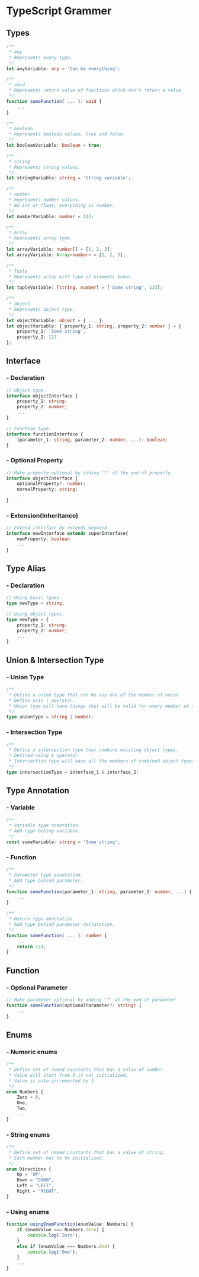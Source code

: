 TypeScript Grammer
==================

Types
-----

```typescript
/**
 * any
 * Represents every type.
 */
let anyVariable: any = 'Can be everything';

/**
 * void
 * Represents return value of functions which don’t return a value.
 */
function someFunction( ... ): void {
    ...
}
```
```typescript
/**
 * boolean
 * Represents boolean values, true and false.
 */
let booleanVariable: boolean = true;

/**
 * string
 * Represents string values.
 */
let stringVariable: string = 'String variable';

/**
 * number
 * Represents number values.
 * No int or float, everything is number.
 */
let numberVariable: number = 123;
```
```typescript
/**
 * Array
 * Represents array type.
 */
let arrayVariable: number[] = [1, 2, 3];
let arrayVariable: Array<number> = [1, 2, 3];

/**
 * Tuple
 * Represents array with type of elements known.
 */
let tupleVariable: [string, number] = ['Some string', 123];

/**
 * object
 * Represents object type.
 */
let objectVariable: object = { ... };
let objectVariable: { property_1: string, property_2: number } = {
    property_1: 'Some string',
    property_2: 123
};
```

Interface
---------

### - Declaration

```typescript
// Object type.
interface objectInterface {
    property_1: string;
    property_2: number;
    ...
}

// Function type.
interface functionInterface {
    (parameter_1: string, parameter_2: number, ...): boolean;
}
```

### - Optional Property

```typescript
// Make property optional by adding '?' at the end of property.
interface objectInterface {
    optionalProperty?: number;
    normalProperty: string;
    ...
}
```

### - Extension(Inheritance)

```typescript
// Extend interface by extends keyword.
interface newInterface extends superInterface{
    newProperty: boolean
    ...
}
```

Type Alias
----------

### - Declaration

```typescript
// Using basic types.
type newType = string;

// Using object types.
type newType = {
    property_1: string;
    property_2: number;
    ...
}
```

Union & Intersection Type
-------------------------

### - Union Type

```typescript
/**
 * Define a union type that can be any one of the member of union.
 * Define usin | operator.
 * Union type will have things that will be valid for every member of the union.
 */
type unionType = string | number;
```

### - Intersection Type

```typescript
/**
 * Define a intersection type that combine existing object types.
 * Defined using & operator.
 * Intersection type will have all the members of combined object types.
 */
type intersectionType = interface_1 & interface_2;
```

Type Annotation
---------------

### - Variable

```typescript
/**
 * Variable type annotation.
 * Add type behing variable.
 */
const someVariable: string = 'Some string';
```

### - Function

```typescript
/**
 * Parameter type annotation.
 * Add type behind parameter.
 */
function someFunction(parameter_1: string, parameter_2: number, ...) {
    ...
}

/**
 * Return type annotation.
 * Add type behind parameter declaration.
 */
function someFunction( ... ): number {
    ...
    return 123;
}
```

Function
--------

### - Optional Parameter

```typescript
// Make parameter optional by adding '?' at the end of parameter.
function someFunction(optionalParameter?: string) {
    ...
}
```

Enums
-----

### - Numeric enums

```typescript
/**
 * Define set of named constants that has a value of number.
 * Value will start from 0 if not initialized.
 * Value is auto-incremented by 1.
 */
enum Numbers {
    Zero = 0,
    One,
    Two,
    ...
}
```

### - String enums

```typescript
/**
 * Define set of named constants that has a value of string.
 * Each member has to be initialized.
 */
enum Directions {
    Up = 'UP',
    Down = "DOWN",
    Left = "LEFT",
    Right = "RIGHT",
}
```

### - Using enums

```typescript
function usingEnumFunction(enumValue: Numbers) {
    if (enumValue === Numbers.Zero) {
        console.log('Zero');
    }
    else if (enumValue === Numbers.One) {
        console.log('One');
    }
    ...
}
```